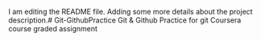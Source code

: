 I am editing the README file. Adding some more details about the project description.# Git-GithubPractice
Git &amp; Github Practice for git Coursera course graded assignment 
